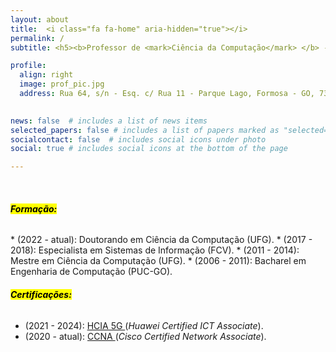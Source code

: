 ```yaml
---
layout: about
title:  <i class="fa fa-home" aria-hidden="true"></i>
permalink: /
subtitle: <h5><b>Professor de <mark>Ciência da Computação</mark> </b> -- <a href="https://www.ifg.edu.br">IFG</a></h5><h7>&#10077;<em>Feliz aquele que transfere o que sabe e aprende o que ensina </em>&#10078;</h7>

profile:
  align: right
  image: prof_pic.jpg
  address: Rua 64, s/n - Esq. c/ Rua 11 - Parque Lago, Formosa - GO, 73813-816 <br> <a href="mario.lemes@ifg.edu.br">mario.lemes@ifg.edu.br</a>
  

news: false  # includes a list of news items
selected_papers: false # includes a list of papers marked as "selected={true}"
socialcontact: false  # includes social icons under photo
social: true # includes social icons at the bottom of the page

---
```


<!-- <!-- Google tag (gtag.js) -->
<script async src="https://www.googletagmanager.com/gtag/js?id=G-FZGCT9KEL3"></script>
<script>
  window.dataLayer = window.dataLayer || [];
  function gtag(){dataLayer.push(arguments);}
  gtag('js', new Date());

  gtag('config', 'G-FZGCT9KEL3');
</script> 
  <br>
  
<h6><b><mark>Formação:</mark></b></h6>
* (2022 - atual): Doutorando em Ciência da Computação (UFG).
* (2017 - 2018): Especialista em Sistemas de Informação (FCV).
* (2011 - 2014): Mestre em Ciência da Computação (UFG).
* (2006 - 2011): Bacharel em Engenharia de Computação (PUC-GO).


<h6><b><mark>Certificações:</mark></b></h6>

* (2021 - 2024): <a href="/assets/pdf/hcia-5g-certificate.pdf" target="_blank">HCIA 5G </a>(<em>Huawei Certified ICT Associate</em>). 
* (2020 - atual): <a href="/assets/pdf/CCNA.pdf" target="_blank">CCNA </a>(<em>Cisco Certified Network Associate</em>).


<div data-iframe-width="150" data-iframe-height="270" data-share-badge-id="184f7270-f219-480c-884d-4fe9e2b10741" data-share-badge-host="https://www.youracclaim.com"></div><script type="text/javascript" async src="//cdn.youracclaim.com/assets/utilities/embed.js"></script>

<div data-iframe-width="150" data-iframe-height="270" data-share-badge-id="b32685fb-aa8d-4b7e-a9d2-9f07b389aa61" data-share-badge-host="https://www.youracclaim.com"></div><script type="text/javascript" async src="//cdn.youracclaim.com/assets/utilities/embed.js"></script>

<div data-iframe-width="150" data-iframe-height="270" data-share-badge-id="81280e79-be05-40e7-a6f4-c48a8f01a771" data-share-badge-host="https://www.youracclaim.com"></div><script type="text/javascript" async src="//cdn.youracclaim.com/assets/utilities/embed.js"></script>

<!-- ### Experiência Profissional
### Docência:

* (2021 - atual): Instrutor Huawei ICT 5G e IA/ Academia Huawei IFG - Câmpus Formosa

* (2020 - atual): Instrutor NetAcad Cisco CCNA/ Academia Cisco IFG - Câmpus Formosa

* (2019 - atual): Professor Colaborador na Pós-Graduação em Segurança em Redes e Sistemas / UFG

* (2015 - atual): Professor EBTT Dedicação Exclusiva / IFG - Câmpus Formosa.
Subárea: Sistemas de Computação

* (2014 - 2015): Professor EBTT Substituto / IFG - Câmpus Inhumas.
Subárea: Metodologia e Técnicas da Computação

### Gestão Acadêmica:
* (2021 - Atual): Coordenador de Administração Acadêmica da Pró-Reitoria de Ensino do IFG.
* (2017 - 2017): Coordenador Acadêmico do Departamento de Áreas Acadêmicas (DAA) do IFG - Câmpus Formosa.
* (2016 - 2017): Coordenador do Curso Superior de Tecnologia em Análise e Desenvolvimento de Sistemas.

### Áreas de Interesse
* Redes inteligentes usando técnicas de Inteligência Artificial e Machine Learning.
* Redes baseadas por Intenção
* Redes Definidas por Software.
* Redes de Comunicação.
* Redes 5G/Pós-5G.
* Redes Sem Fio Inteligentes.
* Automação e Programabilidade de Redes Virtualizadas (NFV).
* Internet das Coisas. -->

